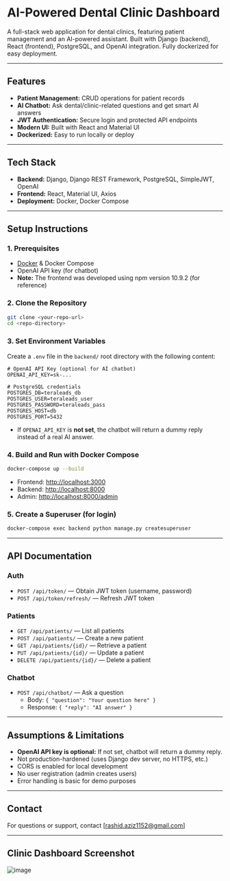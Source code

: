 # AI-Powered Dental Clinic Dashboard

A full-stack web application for dental clinics, featuring patient management and an AI-powered assistant. Built with Django (backend), React (frontend), PostgreSQL, and OpenAI integration. Fully dockerized for easy deployment.

---

## Features
- **Patient Management:** CRUD operations for patient records
- **AI Chatbot:** Ask dental/clinic-related questions and get smart AI answers
- **JWT Authentication:** Secure login and protected API endpoints
- **Modern UI:** Built with React and Material UI
- **Dockerized:** Easy to run locally or deploy

---

## Tech Stack
- **Backend:** Django, Django REST Framework, PostgreSQL, SimpleJWT, OpenAI
- **Frontend:** React, Material UI, Axios
- **Deployment:** Docker, Docker Compose

---

## Setup Instructions

### 1. Prerequisites
- [Docker](https://www.docker.com/products/docker-desktop) & Docker Compose
- OpenAI API key (for chatbot)
- **Note:** The frontend was developed using npm version 10.9.2 (for reference)

### 2. Clone the Repository
```sh
git clone <your-repo-url>
cd <repo-directory>
```

### 3. Set Environment Variables
Create a `.env` file in the `backend/` root directory with the following content:
```
# OpenAI API Key (optional for AI chatbot)
OPENAI_API_KEY=sk-...

# PostgreSQL credentials
POSTGRES_DB=teraleads_db
POSTGRES_USER=teraleads_user
POSTGRES_PASSWORD=teraleads_pass
POSTGRES_HOST=db
POSTGRES_PORT=5432
```
- If `OPENAI_API_KEY` is **not set**, the chatbot will return a dummy reply instead of a real AI answer.

### 4. Build and Run with Docker Compose
```sh
docker-compose up --build
```
- Frontend: [http://localhost:3000](http://localhost:3000)
- Backend: [http://localhost:8000](http://localhost:8000)
- Admin: [http://localhost:8000/admin](http://localhost:8000/admin)

### 5. Create a Superuser (for login)
```sh
docker-compose exec backend python manage.py createsuperuser
```

---

## API Documentation

### Auth
- `POST /api/token/` — Obtain JWT token (username, password)
- `POST /api/token/refresh/` — Refresh JWT token

### Patients
- `GET /api/patients/` — List all patients
- `POST /api/patients/` — Create a new patient
- `GET /api/patients/{id}/` — Retrieve a patient
- `PUT /api/patients/{id}/` — Update a patient
- `DELETE /api/patients/{id}/` — Delete a patient

### Chatbot
- `POST /api/chatbot/` — Ask a question
  - Body: `{ "question": "Your question here" }`
  - Response: `{ "reply": "AI answer" }`

---

## Assumptions & Limitations
- **OpenAI API key is optional:** If not set, chatbot will return a dummy reply.
- Not production-hardened (uses Django dev server, no HTTPS, etc.)
- CORS is enabled for local development
- No user registration (admin creates users)
- Error handling is basic for demo purposes

---

## Contact
For questions or support, contact [rashid.aziz1152@gmail.com] 

---

## Clinic Dashboard Screenshot
![image](https://github.com/user-attachments/assets/8236d1d3-e088-4db2-959e-dc564b637438)

